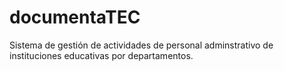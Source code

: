 # documentaTEC
Sistema de gestión de actividades de personal adminstrativo de instituciones educativas por departamentos.
